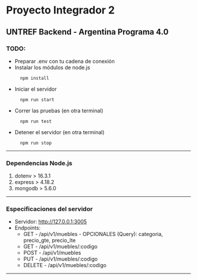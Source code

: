 # Proyecto Integrador 2
## UNTREF Backend - Argentina Programa 4.0

### TODO:
- Preparar .env con tu cadena de conexión
- Instalar los módulos de node.js
  ```
    npm install
  ```
- Iniciar el servidor
  ```
    npm run start
  ```
- Correr las pruebas (en otra terminal)
  ```
    npm run test
  ```
- Detener el servidor (en otra terminal)
  ```
    npm run stop
  ```
---
### Dependencias Node.js
1. dotenv > 16.3.1
2. express > 4.18.2
3. mongodb > 5.6.0
---
### Especificaciones del servidor
- Servidor: http://127.0.0.1:3005
- Endpoints:
  - GET - /api/v1/muebles - OPCIONALES (Query): categoria, precio_gte, precio_lte
  - GET - /api/v1/muebles/:codigo
  - POST - /api/v1/muebles
  - PUT - /api/v1/muebles/:codigo
  - DELETE - /api/v1/muebles/:codigo
---
